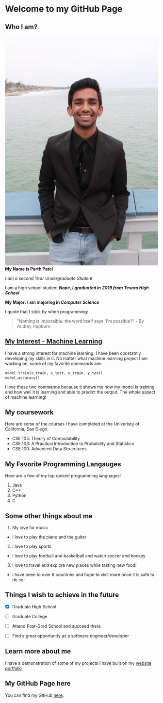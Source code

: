 # Welcome to my GitHub Page
## Who I am?


![Image](IMG_5167.JPG)
**My Name is Parth Patel**

*I am a second Year Undergraduate Student*

~~I am a high school student~~ ***Nope, I graduated in 2019 from Tesoro High School***

**My Major:** **I am majoring in _Computer Science_**

I quote that I stick by when programming:

> "Nothing is impossible, the word itself says 'I'm possible'!" - By Audrey Hepburn

## [My Interest - Machine Learning](https://p7patel.wixsite.com/parthpatel/links)

I have a strong interest for machine learning. I have been constatnly developing my skills in it. No matter what machine learning project I am working on, some of my favorite commands are:
```
model.train(x_train, x_test, y_train, y_test)
model.accuracy()
```

I love these two commands because it shows me how my model is training and how well it is learning and able to predict the output. The whole aspect of machine learning!

## My coursework

Here are some of the courses I have completed at the Univeristy of California, San Diego.
- CSE 105: Theory of Computability
- CSE 103: A Pracitcal Introduction to Probability and Statistics
- CSE 100: Advanced Data Strucutures

## My Favorite Programming Langauges

Here are a few of my top ranked programming languages!
1. Java
2. C++
3. Python
4. C

## Some other things about me

1. My love for music
  - I love to play the piano and the guitar
2. I love to play sports
  - I love to play football and basketball and watch soccer and hockey
3. I love to travel and explore new places while tasting new food!
  - I have been to over 6 countries and hope to visit more once it is safe to do so!
  
## Things I wish to achieve in the future

- [x] Graduate High School
- [ ] Graduate College
- [ ] Attend Post-Grad School and succeed there
- [ ] Find a great opportunity as a software engineer/developer


## Learn more about me

I have a demonstration of some of my projects I have built on my [website portfolio](https://p7patel.wixsite.com/parthpatel) 

## My GitHub Page here
You can find my GitHub [here](https://github.com/parthpatel2019/parthpatel2019.github.io).
